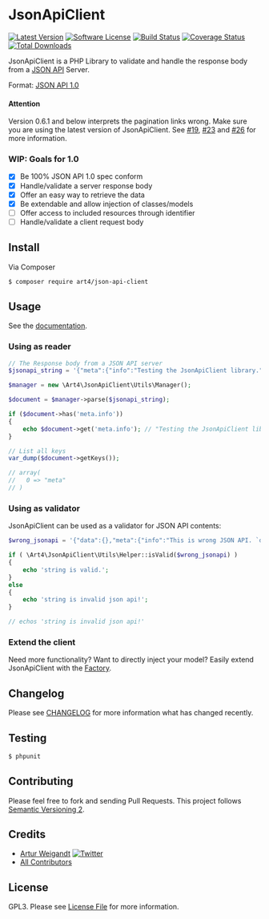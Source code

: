 # JsonApiClient

[![Latest Version](https://img.shields.io/github/release/Art4/json-api-client.svg)](https://github.com/Art4/json-api-client/releases)
[![Software License](https://img.shields.io/badge/license-GPL3-brightgreen.svg)](LICENSE)
[![Build Status](https://travis-ci.org/Art4/json-api-client.svg?branch=master)](https://travis-ci.org/Art4/json-api-client)
[![Coverage Status](https://coveralls.io/repos/Art4/json-api-client/badge.svg?branch=master&service=github)](https://coveralls.io/github/Art4/json-api-client?branch=master)
[![Total Downloads](https://img.shields.io/packagist/dt/art4/json-api-client.svg)](https://packagist.org/packages/art4/json-api-client)

JsonApiClient is a PHP Library to validate and handle the response body from a [JSON API](http://jsonapi.org) Server.

Format: [JSON API 1.0](http://jsonapi.org/format/1.0/)

#### Attention

Version 0.6.1 and below interprets the pagination links wrong. Make sure you are using the latest version of JsonApiClient. See [#19](https://github.com/Art4/json-api-client/issues/19), [#23](https://github.com/Art4/json-api-client/pull/23) and [#26](https://github.com/Art4/json-api-client/pull/26) for more information.

### WIP: Goals for 1.0

* [x] Be 100% JSON API 1.0 spec conform
* [x] Handle/validate a server response body
* [x] Offer an easy way to retrieve the data
* [x] Be extendable and allow injection of classes/models
* [ ] Offer access to included resources through identifier
* [ ] Handle/validate a client request body

## Install

Via Composer

``` bash
$ composer require art4/json-api-client
```

## Usage

See the [documentation](docs/README.md).

### Using as reader

```php
// The Response body from a JSON API server
$jsonapi_string = '{"meta":{"info":"Testing the JsonApiClient library."}}';

$manager = new \Art4\JsonApiClient\Utils\Manager();

$document = $manager->parse($jsonapi_string);

if ($document->has('meta.info'))
{
    echo $document->get('meta.info'); // "Testing the JsonApiClient library."
}

// List all keys
var_dump($document->getKeys());

// array(
//   0 => "meta"
// )
```

### Using as validator

JsonApiClient can be used as a validator for JSON API contents:

```php
$wrong_jsonapi = '{"data":{},"meta":{"info":"This is wrong JSON API. `data` has to be `null` or containing at least `type` and `id`."}}';

if ( \Art4\JsonApiClient\Utils\Helper::isValid($wrong_jsonapi) )
{
	echo 'string is valid.';
}
else
{
	echo 'string is invalid json api!';
}

// echos 'string is invalid json api!'
```

### Extend the client

Need more functionality? Want to directly inject your model? Easily extend JsonApiClient with the [Factory](docs/utils-factory.md).

## Changelog

Please see [CHANGELOG](CHANGELOG.md) for more information what has changed recently.

## Testing

``` bash
$ phpunit
```

## Contributing

Please feel free to fork and sending Pull Requests. This project follows [Semantic Versioning 2](http://semver.org).

## Credits

- [Artur Weigandt](https://github.com/Art4) [![Twitter](http://img.shields.io/badge/Twitter-@weigandtlabs-blue.svg)](https://twitter.com/weigandtlabs)
- [All Contributors](../../contributors)

## License

GPL3. Please see [License File](LICENSE) for more information.
